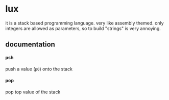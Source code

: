 # lux
it is a stack based programming language. very like assembly themed. only integers are allowed as parameters, so to build "strings" is very annoying.
## documentation
#### psh
push a value (`p0`) onto the stack
#### pop
pop top value of the stack
